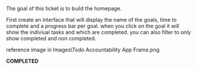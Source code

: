 The goal of this ticket is to build the homepage.

First create an interface that will display the name of the goals, time to complete and a progress bar per goal.
when you click on the goal it will show the indiviual tasks and which are completed. you can also filter to only show completed and non completed.

reference image in Images\Todo Accountability App Frame.png

**COMPLETED**

